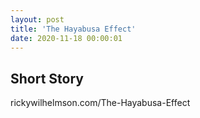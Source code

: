 ```yaml
---
layout: post
title: 'The Hayabusa Effect'
date: 2020-11-18 00:00:01
---
```


## Short Story

rickywilhelmson.com/The-Hayabusa-Effect
